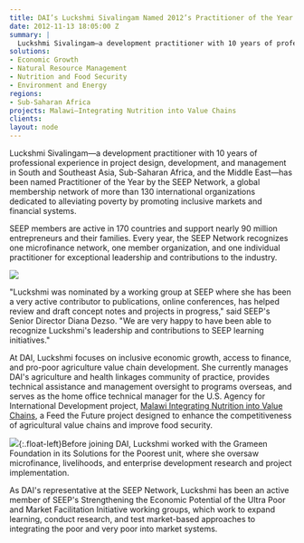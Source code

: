 ```yaml
---
title: DAI’s Luckshmi Sivalingam Named 2012’s Practitioner of the Year by SEEP Network
date: 2012-11-13 18:05:00 Z
summary: |
  Luckshmi Sivalingam—a development practitioner with 10 years of professional experience in project design, development, and management in South and Southeast Asia, Sub-Saharan Africa, and the Middle East—has been named Practitioner of the Year by the SEEP Network, a global membership network of more than 130 international organizations dedicated to alleviating poverty by promoting inclusive markets and financial systems.
solutions:
- Economic Growth
- Natural Resource Management
- Nutrition and Food Security
- Environment and Energy
regions:
- Sub-Saharan Africa
projects: Malawi—Integrating Nutrition into Value Chains
clients:
layout: node
---
```

Luckshmi Sivalingam—a development practitioner with 10 years of professional experience in project design, development, and management in South and Southeast Asia, Sub-Saharan Africa, and the Middle East—has been named Practitioner of the Year by the SEEP Network, a global membership network of more than 130 international organizations dedicated to alleviating poverty by promoting inclusive markets and financial systems.

SEEP members are active in 170 countries and support nearly 90 million entrepreneurs and their families. Every year, the SEEP Network recognizes one microfinance network, one member organization, and one individual practitioner for exceptional leadership and contributions to the industry.

![][1]

"Luckshmi was nominated by a working group at SEEP where she has been a very active contributor to publications, online conferences, has helped review and draft concept notes and projects in progress," said SEEP's Senior Director Diana Dezso. "We are very happy to have been able to recognize Luckshmi's leadership and contributions to SEEP learning initiatives."

At DAI, Luckshmi focuses on inclusive economic growth, access to finance, and pro-poor agriculture value chain development. She currently manages DAI's agriculture and health linkages community of practice, provides technical assistance and management oversight to programs overseas, and serves as the home office technical manager for the U.S. Agency for International Development project, [Malawi Integrating Nutrition into Value Chains][2], a Feed the Future project designed to enhance the competitiveness of agricultural value chains and improve food security.

![][3]{:.float-left}Before joining DAI, Luckshmi worked with the Grameen Foundation in its Solutions for the Poorest unit, where she oversaw microfinance, livelihoods, and enterprise development research and project implementation.

As DAI's representative at the SEEP Network, Luckshmi has been an active member of SEEP's Strengthening the Economic Potential of the Ultra Poor and Market Facilitation Initiative working groups, which work to expand learning, conduct research, and test market-based approaches to integrating the poor and very poor into market systems.

[1]: /assets/images/news/LuckshmiS.jpg
[2]: /our-work/projects/malawi-integrating-nutrition-value-chains-invc
[3]: /assets/images/news/SEEP.jpg
